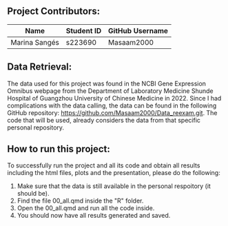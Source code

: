 ## Project Contributors:

| Name                    | Student ID | GitHub Username       |
|-------------------------|------------|-----------------------|
| Marina Sangés           | s223690    | Masaam2000            |

## Data Retrieval:
The data used for this project was found in the NCBI Gene Expression Omnibus webpage from the Department of Laboratory Medicine Shunde Hospital of Guangzhou University of Chinese Medicine in 2022.
Since I had complications with the data calling, the data can be found in the following GitHub repository: https://github.com/Masaam2000/Data_reexam.git. The code that will be used, already considers the data from that specific personal repository.

## How to run this project:

To successfully run the project and all its code and obtain all results including the html files, plots and the presentation, please do the following:
1.  Make sure that the data is still available in the personal respoitory (it should be).
2.  Find the file 00_all.qmd inside the "R" folder.
3.  Open the 00_all.qmd and run all the code inside.
4.  You should now have all results generated and saved.
